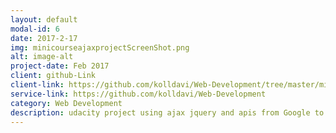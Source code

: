 ```yaml
---
layout: default
modal-id: 6
date: 2017-2-17
img: minicourseajaxprojectScreenShot.png
alt: image-alt
project-date: Feb 2017
client: github-Link
client-link: https://github.com/kolldavi/Web-Development/tree/master/minicourse-ajax-project
service-link: https://github.com/kolldavi/Web-Development
category: Web Development
description: udacity project using ajax jquery and apis from Google to display the background image, New York Times to display articlesa about location typed in and Wikipedia to display articles about that city it can be viewed <a href ="http://www.dkoller.com/Web-Development/minicourse-ajax-project/"> Here </a>
---
```

